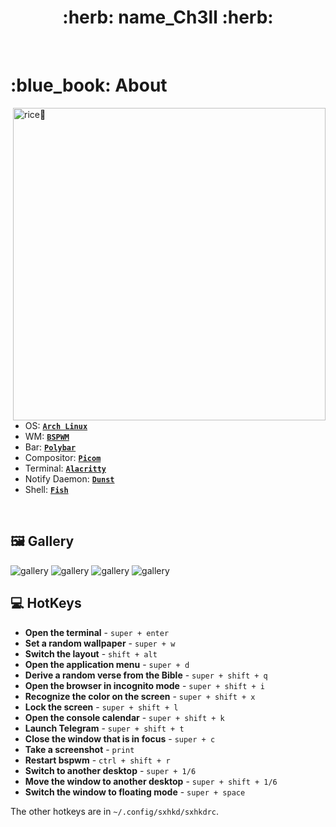 <h1 align="center"> :herb: name_Ch3ll :herb: </h1>

<!-- BADGES -->
</br>

<!--<p align="center">-->
<!--  <img src="https://img.shields.io/github/issues/zproger/bspwm-dotfiles?style=for-the-badge">-->
<!--  </br>-->
<!--  <img src="https://img.shields.io/github/languages/count/zproger/bspwm-dotfiles?style=for-the-badge">-->
<!--  <img src="https://img.shields.io/github/repo-size/Zproger/bspwm-dotfiles?style=for-the-badge">-->
<!--  </br>-->
<!--</p>-->

<!-- INFORMATION -->
<h1 align="left"> :blue_book: About</h1> 

<img src="demonstration/1.png" alt="rice󰞮" align="right" width="500px">

</br>

 - OS: [**`Arch Linux`**](https://archlinux.org/)
 - WM: [**`BSPWM`**](https://github.com/baskerville/bspwm)
 - Bar: [**`Polybar`**](https://github.com/polybar/polybar)
 - Compositor: [**`Picom`**](https://github.com/yshui/picom)
 - Terminal: [**`Alacritty`**](https://github.com/alacritty/alacritty)
 - Notify Daemon: [**`Dunst`**](https://github.com/dunst-project/dunst)
 - Shell: [**`Fish`**](https://github.com/fish-shell/fish-shell)

</br>


<!-- IMAGES -->
## 🖼️ Gallery
![gallery](preview_image/1.png)
![gallery](preview_image/2.png)
![gallery](preview_image/3.png)
![gallery](preview_image/4.png)

<!-- HOTKEYS -->
## 💻 HotKeys
* **Open the terminal** - `super + enter`
* **Set a random wallpaper** - `super + w`
* **Switch the layout** - `shift + alt`
* **Open the application menu** - `super + d`
* **Derive a random verse from the Bible** - `super + shift + q`
* **Open the browser in incognito mode** - `super + shift + i`
* **Recognize the color on the screen** - `super + shift + x`
* **Lock the screen** - `super + shift + l`
* **Open the console calendar** - `super + shift + k`
* **Launch Telegram** - `super + shift + t`
* **Close the window that is in focus** - `super + c`
* **Take a screenshot** - `print`
* **Restart bspwm** - `ctrl + shift + r`
* **Switch to another desktop** - `super + 1/6`
* **Move the window to another desktop** - `super + shift + 1/6`
* **Switch the window to floating mode** - `super + space`

The other hotkeys are in `~/.config/sxhkd/sxhkdrc`.

#
